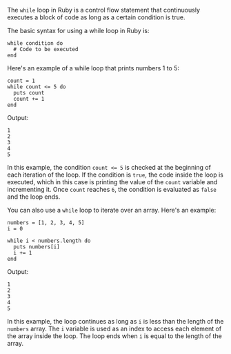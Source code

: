 The `while` loop in Ruby is a control flow statement that continuously executes a block of code as long as a certain condition is true. 

The basic syntax for using a while loop in Ruby is:

```
while condition do
  # Code to be executed
end
```

Here's an example of a while loop that prints numbers 1 to 5: 

```
count = 1
while count <= 5 do
  puts count
  count += 1
end
```
Output:
```
1
2
3
4
5
```

In this example, the condition `count <= 5` is checked at the beginning of each iteration of the loop. If the condition is `true`, the code inside the loop is executed, which in this case is printing the value of the `count` variable and incrementing it. Once `count` reaches `6`, the condition is evaluated as `false` and the loop ends.

You can also use a `while` loop to iterate over an array. Here's an example:

```
numbers = [1, 2, 3, 4, 5]
i = 0

while i < numbers.length do
  puts numbers[i]
  i += 1
end
```

Output:
```
1
2
3
4
5
```

In this example, the loop continues as long as `i` is less than the length of the `numbers` array. The `i` variable is used as an index to access each element of the array inside the loop. The loop ends when `i` is equal to the length of the array.